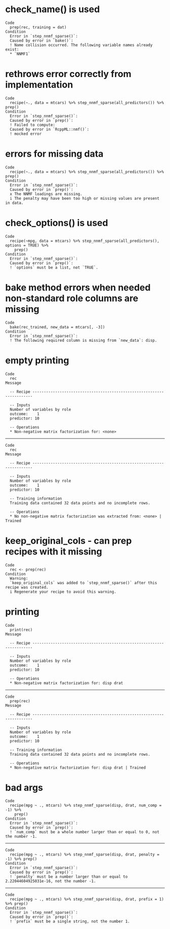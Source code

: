 # check_name() is used

    Code
      prep(rec, training = dat)
    Condition
      Error in `step_nnmf_sparse()`:
      Caused by error in `bake()`:
      ! Name collision occurred. The following variable names already exist:
      * `NNMF1`

# rethrows error correctly from implementation

    Code
      recipe(~., data = mtcars) %>% step_nnmf_sparse(all_predictors()) %>% prep()
    Condition
      Error in `step_nnmf_sparse()`:
      Caused by error in `prep()`:
      ! Failed to compute:
      Caused by error in `RcppML::nmf()`:
      ! mocked error

# errors for missing data

    Code
      recipe(~., data = mtcars) %>% step_nnmf_sparse(all_predictors()) %>% prep()
    Condition
      Error in `step_nnmf_sparse()`:
      Caused by error in `prep()`:
      x The NNMF loadings are missing.
      i The penalty may have been too high or missing values are present in data.

# check_options() is used

    Code
      recipe(~mpg, data = mtcars) %>% step_nnmf_sparse(all_predictors(), options = TRUE) %>%
        prep()
    Condition
      Error in `step_nnmf_sparse()`:
      Caused by error in `prep()`:
      ! `options` must be a list, not `TRUE`.

# bake method errors when needed non-standard role columns are missing

    Code
      bake(rec_trained, new_data = mtcars[, -3])
    Condition
      Error in `step_nnmf_sparse()`:
      ! The following required column is missing from `new_data`: disp.

# empty printing

    Code
      rec
    Message
      
      -- Recipe ----------------------------------------------------------------------
      
      -- Inputs 
      Number of variables by role
      outcome:    1
      predictor: 10
      
      -- Operations 
      * Non-negative matrix factorization for: <none>

---

    Code
      rec
    Message
      
      -- Recipe ----------------------------------------------------------------------
      
      -- Inputs 
      Number of variables by role
      outcome:    1
      predictor: 10
      
      -- Training information 
      Training data contained 32 data points and no incomplete rows.
      
      -- Operations 
      * No non-negative matrix factorization was extracted from: <none> | Trained

# keep_original_cols - can prep recipes with it missing

    Code
      rec <- prep(rec)
    Condition
      Warning:
      `keep_original_cols` was added to `step_nnmf_sparse()` after this recipe was created.
      i Regenerate your recipe to avoid this warning.

# printing

    Code
      print(rec)
    Message
      
      -- Recipe ----------------------------------------------------------------------
      
      -- Inputs 
      Number of variables by role
      outcome:    1
      predictor: 10
      
      -- Operations 
      * Non-negative matrix factorization for: disp drat

---

    Code
      prep(rec)
    Message
      
      -- Recipe ----------------------------------------------------------------------
      
      -- Inputs 
      Number of variables by role
      outcome:    1
      predictor: 10
      
      -- Training information 
      Training data contained 32 data points and no incomplete rows.
      
      -- Operations 
      * Non-negative matrix factorization for: disp drat | Trained

# bad args

    Code
      recipe(mpg ~ ., mtcars) %>% step_nnmf_sparse(disp, drat, num_comp = -1) %>%
        prep()
    Condition
      Error in `step_nnmf_sparse()`:
      Caused by error in `prep()`:
      ! `num_comp` must be a whole number larger than or equal to 0, not the number -1.

---

    Code
      recipe(mpg ~ ., mtcars) %>% step_nnmf_sparse(disp, drat, penalty = -1) %>% prep()
    Condition
      Error in `step_nnmf_sparse()`:
      Caused by error in `prep()`:
      ! `penalty` must be a number larger than or equal to 2.22044604925031e-16, not the number -1.

---

    Code
      recipe(mpg ~ ., mtcars) %>% step_nnmf_sparse(disp, drat, prefix = 1) %>% prep()
    Condition
      Error in `step_nnmf_sparse()`:
      Caused by error in `prep()`:
      ! `prefix` must be a single string, not the number 1.

